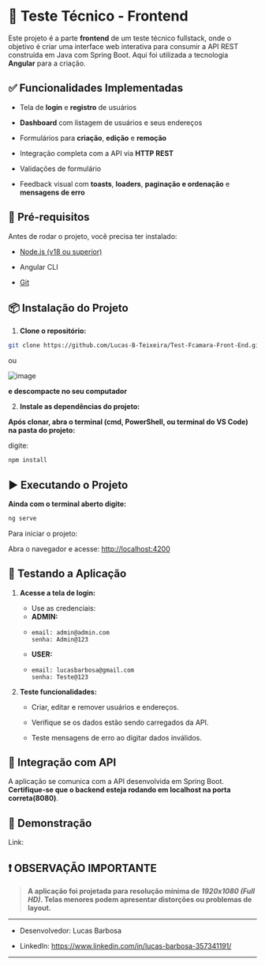 🧪 Teste Técnico - Frontend
===============================

Este projeto é a parte **frontend** de um teste técnico fullstack, onde o objetivo é criar uma interface web interativa para consumir a API REST construída em Java com Spring Boot. Aqui foi utilizada a tecnologia **Angular** para a criação.

✅ Funcionalidades Implementadas
-------------------------------

*   Tela de **login** e **registro** de usuários
    
*   **Dashboard** com listagem de usuários e seus endereços
    
*   Formulários para **criação**, **edição** e **remoção**
    
*   Integração completa com a API via **HTTP REST**
    
*   Validações de formulário
    
*   Feedback visual com **toasts**, **loaders**, **paginação e ordenação** e **mensagens de erro**
    

🚀 Pré-requisitos
-----------------

Antes de rodar o projeto, você precisa ter instalado:

*   [Node.js (v18 ou superior)](https://nodejs.org)
    
*   Angular CLI
    
*   [Git](https://git-scm.com)
    

📦 Instalação do Projeto
------------------------

1.  **Clone o repositório:**
    

  ```bash
  git clone https://github.com/Lucas-B-Teixeira/Test-Fcamara-Front-End.git
  ```

  ou

  ![image](https://github.com/user-attachments/assets/4fc7254a-04c2-4f32-99df-26c31fb98cfa)
  
  **e descompacte no seu computador**


2. **Instale as dependências do projeto:**
   
  **Após clonar, abra o terminal (cmd, PowerShell, ou terminal do VS Code) na pasta do projeto:**
  
  digite:
  ```bash
  npm install
  ```

▶️ Executando o Projeto
-----------------------

**Ainda com o terminal aberto digite:**
```bash
ng serve
```
Para iniciar o projeto:

Abra o navegador e acesse: [http://localhost:4200](http://localhost:4200)

🧪 Testando a Aplicação
-----------------------

1.  **Acesse a tela de login:**
    
    *   Use as credenciais:
    *   **ADMIN:**
    *     email: admin@admin.com
          senha: Admin@123
    *   **USER:**
    *     email: lucasbarbosa@gmail.com
          senha: Teste@123
        
2.  **Teste funcionalidades:**
    
    *   Criar, editar e remover usuários e endereços.
        
    *   Verifique se os dados estão sendo carregados da API.
        
    *   Teste mensagens de erro ao digitar dados inválidos.
        

🧩 Integração com API
---------------------

A aplicação se comunica com a API desenvolvida em Spring Boot. **Certifique-se que o backend esteja rodando em localhost na porta correta(8080)**.

    

📸 Demonstração 
--------------------------

Link: 

❗ OBSERVAÇÃO IMPORTANTE
-----------------------

> **A aplicação foi projetada para resolução mínima de** _**1920x1080 (Full HD)**_**. Telas menores podem apresentar distorções ou problemas de layout.**

------------

*   Desenvolvedor: Lucas Barbosa
    
*   LinkedIn: https://www.linkedin.com/in/lucas-barbosa-357341191/

------------
